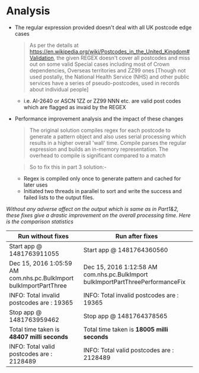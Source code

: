 # Analysis

* The regular expression provided doesn't deal with all UK postcode edge cases

	> As per the details at https://en.wikipedia.org/wiki/Postcodes_in_the_United_Kingdom#Validation, the given REGEX doesn't cover all postcodes and miss out on some valid Special cases including most of Crown dependencies, Overseas territories and ZZ99 ones [Though not used postally, the National Health Service (NHS) and other public services have a series of pseudo-postcodes, used in records about individual people]
	+	i.e. AI-2640 or ASCN 1ZZ or ZZ99 NNN etc. are valid post codes which are flagged as invaid by the REGEX

 		
* Performance improvement analysis and the impact of these changes
	> The original solution compiles regex for each postcode to generate a pattern object and also uses serial processing which results in a higher overall 'wall' time. Compile parses the regular expression and builds an in-memory representation. The overhead to compile is significant compared to a match


	>	So to fix this in part 3 solution:-
	
	+ Regex is compiled only once to generate pattern and cached for later uses
	+ Initiated two threads in parallel to sort and write the success and failed lists to the output files.
	
*Without any adverse affect on the output which is same as in Part1&2, these fixes give a drastic improvement on the overall processing time. Here is the comparison statistics*


Run without fixes  | Run after fixes
-------------------| ---------------
Start app @ 1481763911055|Start app @ 1481764360560
Dec 15, 2016 1:05:59 AM com.nhs.pc.BulkImport bulkImportPartThree|Dec 15, 2016 1:12:58 AM com.nhs.pc.BulkImport bulkImportPartThreePerformanceFix
INFO: Total invalid postcodes are : 19365|INFO: Total invalid postcodes are : 19365
Stop app @ 1481763959462|Stop app @ 1481764378565
Total time taken is **48407 milli seconds**|Total time taken is **18005 milli seconds**
INFO: Total valid postcodes are : 2128489  | INFO: Total valid postcodes are : 2128489






